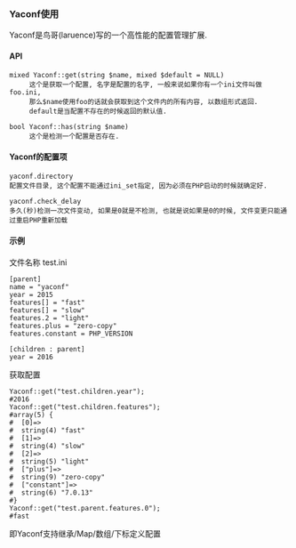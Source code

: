 ### Yaconf使用

Yaconf是鸟哥(laruence)写的一个高性能的配置管理扩展.

#### API

```
mixed Yaconf::get(string $name, mixed $default = NULL)
     这个是获取一个配置, 名字是配置的名字, 一般来说如果你有一个ini文件叫做foo.ini,
     那么$name使用foo的话就会获取到这个文件内的所有内容, 以数组形式返回. 
     default是当配置不存在的时候返回的默认值.
     
bool Yaconf::has(string $name)
     这个是检测一个配置是否存在.
```

#### Yaconf的配置项

```
yaconf.directory
配置文件目录, 这个配置不能通过ini_set指定, 因为必须在PHP启动的时候就确定好.

yaconf.check_delay
多久(秒)检测一次文件变动, 如果是0就是不检测, 也就是说如果是0的时候, 文件变更只能通过重启PHP重新加载
```

#### 示例

文件名称 test.ini

```
[parent]
name = "yaconf"
year = 2015
features[] = "fast"
features[] = "slow"
features.2 = "light"
features.plus = "zero-copy"
features.constant = PHP_VERSION

[children : parent]
year = 2016
```

获取配置

```
Yaconf::get("test.children.year");
#2016
Yaconf::get("test.children.features");
#array(5) {
#  [0]=>
#  string(4) "fast"
#  [1]=>
#  string(4) "slow"
#  [2]=>
#  string(5) "light"
#  ["plus"]=>
#  string(9) "zero-copy"
#  ["constant"]=>
#  string(6) "7.0.13"
#}
Yaconf::get("test.parent.features.0");
#fast
```

即Yaconf支持继承/Map/数组/下标定义配置

     
